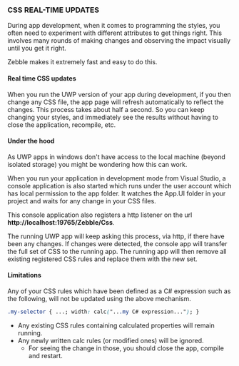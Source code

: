 ﻿
### CSS REAL-TIME UPDATES

During app development, when it comes to programming the styles, you often need to experiment with different attributes to get things right. This involves many rounds of making changes and observing the impact visually until you get it right.

Zebble makes it extremely fast and easy to do this.

#### Real time CSS updates

When you run the UWP version of your app during development, if you then change any CSS file, the app page will refresh automatically to reflect the changes. This process takes about half a second. So you can keep changing your styles, and immediately see the results without having to close the application, recompile, etc.

#### Under the hood

As UWP apps in windows don't have access to the local machine (beyond isolated storage) you might be wondering how this can work.

When you run your application in development mode from Visual Studio, a console application is also started which runs under the user account which has local permission to the app folder. It watches the App.UI folder in your project and waits for any change in your CSS files.

This console application also registers a http listener on the url **http://localhost:19765/Zebble/Css**.

The running UWP app will keep asking this process, via http, if there have been any changes. If changes were detected, the console app will transfer the full set of CSS to the running app. The running app will then remove all existing registered CSS rules and replace them with the new set.

#### Limitations

Any of your CSS rules which have been defined as a C# expression such as the following, will not be updated using the above mechanism.

```css
.my-selector { ...; width: calc("...my C# expression..."); }
```

- Any existing CSS rules containing calculated properties will remain running.
- Any newly written calc rules (or modified ones) will be ignored.
  - For seeing the change in those, you should close the app, compile and restart.